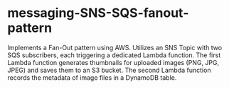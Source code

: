 # messaging-SNS-SQS-fanout-pattern
Implements a Fan-Out pattern using AWS. Utilizes an SNS Topic with two SQS subscribers, each triggering a dedicated Lambda function. The first Lambda function generates thumbnails for uploaded images (PNG, JPG, JPEG) and saves them to an S3 bucket. The second Lambda function records the metadata of image files in a DynamoDB table.
